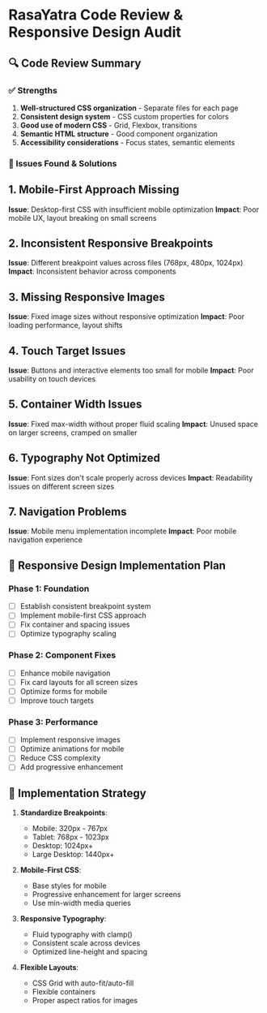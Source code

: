 # RasaYatra Code Review & Responsive Design Audit

## 🔍 Code Review Summary

### ✅ Strengths
1. **Well-structured CSS organization** - Separate files for each page
2. **Consistent design system** - CSS custom properties for colors
3. **Good use of modern CSS** - Grid, Flexbox, transitions
4. **Semantic HTML structure** - Good component organization
5. **Accessibility considerations** - Focus states, semantic elements

### 🚨 Issues Found & Solutions

## 1. **Mobile-First Approach Missing**
**Issue**: Desktop-first CSS with insufficient mobile optimization
**Impact**: Poor mobile UX, layout breaking on small screens

## 2. **Inconsistent Responsive Breakpoints**
**Issue**: Different breakpoint values across files (768px, 480px, 1024px)
**Impact**: Inconsistent behavior across components

## 3. **Missing Responsive Images**
**Issue**: Fixed image sizes without responsive optimization
**Impact**: Poor loading performance, layout shifts

## 4. **Touch Target Issues**
**Issue**: Buttons and interactive elements too small for mobile
**Impact**: Poor usability on touch devices

## 5. **Container Width Issues**
**Issue**: Fixed max-width without proper fluid scaling
**Impact**: Unused space on larger screens, cramped on smaller

## 6. **Typography Not Optimized**
**Issue**: Font sizes don't scale properly across devices
**Impact**: Readability issues on different screen sizes

## 7. **Navigation Problems**
**Issue**: Mobile menu implementation incomplete
**Impact**: Poor mobile navigation experience

## 📱 Responsive Design Implementation Plan

### Phase 1: Foundation
- [ ] Establish consistent breakpoint system
- [ ] Implement mobile-first CSS approach
- [ ] Fix container and spacing issues
- [ ] Optimize typography scaling

### Phase 2: Component Fixes
- [ ] Enhance mobile navigation
- [ ] Fix card layouts for all screen sizes
- [ ] Optimize forms for mobile
- [ ] Improve touch targets

### Phase 3: Performance
- [ ] Implement responsive images
- [ ] Optimize animations for mobile
- [ ] Reduce CSS complexity
- [ ] Add progressive enhancement

## 🎯 Implementation Strategy

1. **Standardize Breakpoints**:
   - Mobile: 320px - 767px
   - Tablet: 768px - 1023px  
   - Desktop: 1024px+
   - Large Desktop: 1440px+

2. **Mobile-First CSS**:
   - Base styles for mobile
   - Progressive enhancement for larger screens
   - Use min-width media queries

3. **Responsive Typography**:
   - Fluid typography with clamp()
   - Consistent scale across devices
   - Optimized line-height and spacing

4. **Flexible Layouts**:
   - CSS Grid with auto-fit/auto-fill
   - Flexible containers
   - Proper aspect ratios for images